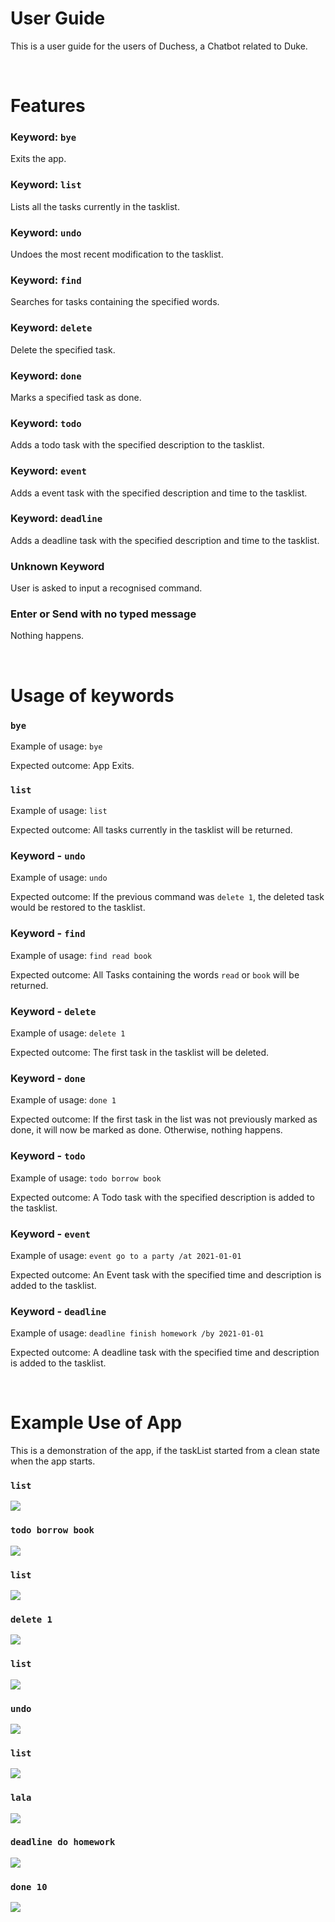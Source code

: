 # User Guide
This is a user guide for the users of Duchess, a Chatbot related to Duke.

<br>

# Features 
### Keyword: `bye`
Exits the app.
### Keyword: `list`
Lists all the tasks currently in the tasklist.
### Keyword: `undo`
Undoes the most recent modification to the tasklist.
### Keyword: `find`
Searches for tasks containing the specified words.
### Keyword: `delete`
Delete the specified task.
### Keyword: `done`
Marks a specified task as done.
### Keyword: `todo`
Adds a todo task with the specified description to the tasklist.
### Keyword: `event`
Adds a event task with the specified description and time to the tasklist.
### Keyword: `deadline`
Adds a deadline task with the specified description and time to the tasklist.
### Unknown Keyword
User is asked to input a recognised command.
### Enter or Send with no typed message
Nothing happens.

<br>

# Usage of keywords
<!-- ### `Keyword` - Describe action -->
### `bye`
Example of usage: `bye`

Expected outcome: App Exits.

### `list`
Example of usage: `list`

Expected outcome: All tasks currently in the tasklist will be returned.

### Keyword - `undo`
Example of usage: `undo`

Expected outcome: If the previous command was `delete 1`, the deleted task would be restored to the tasklist.

### Keyword - `find`
Example of usage: `find read book`

Expected outcome: All Tasks containing the words `read` or `book` will be returned.

### Keyword - `delete`
Example of usage: `delete 1`

Expected outcome: The first task in the tasklist will be deleted.


### Keyword - `done`
Example of usage: `done 1`

Expected outcome: If the first task in the list was not previously marked as done, it will now be marked as done. Otherwise, nothing happens.

### Keyword - `todo`
Example of usage: `todo borrow book`

Expected outcome: A Todo task with the specified description is added to the tasklist.

### Keyword - `event`
Example of usage: `event go to a party /at 2021-01-01`

Expected outcome: An Event task with the specified time and description is added to the tasklist.

### Keyword - `deadline`
Example of usage: `deadline finish homework /by 2021-01-01`

Expected outcome: A deadline task with the specified time and description is added to the tasklist.

<br>

# Example Use of App
This is a demonstration of the app, if the taskList started from a clean state when the app starts.
### `list`
![](./screenshots/command1.png)
### `todo borrow book`
![](./screenshots/command2.png)
### `list`
![](./screenshots/command3.png)
### `delete 1`
![](./screenshots/command4.png)
### `list`
![](./screenshots/command5.png)
### `undo`
![](./screenshots/command6.png)
### `list`
![](./screenshots/command7.png)
### `lala`
![](./screenshots/command8.png)
### `deadline do homework`
![](./screenshots/command9.png)
### `done 10`
![](./screenshots/command10.png)